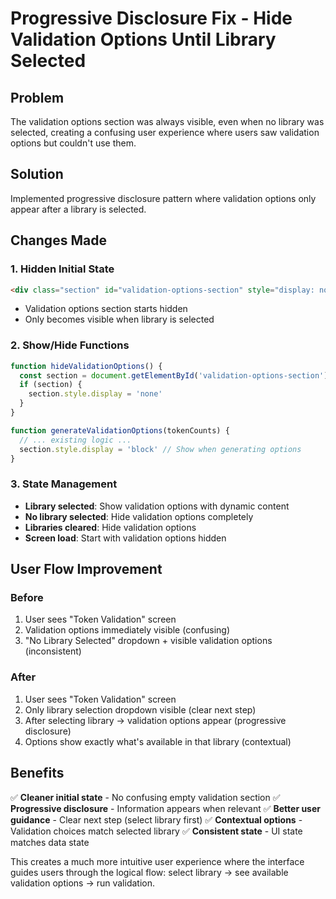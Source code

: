 # Progressive Disclosure Fix - Hide Validation Options Until Library Selected

## Problem
The validation options section was always visible, even when no library was selected, creating a confusing user experience where users saw validation options but couldn't use them.

## Solution
Implemented progressive disclosure pattern where validation options only appear after a library is selected.

## Changes Made

### 1. Hidden Initial State
```html
<div class="section" id="validation-options-section" style="display: none;">
```
- Validation options section starts hidden
- Only becomes visible when library is selected

### 2. Show/Hide Functions
```javascript
function hideValidationOptions() {
  const section = document.getElementById('validation-options-section')
  if (section) {
    section.style.display = 'none'
  }
}

function generateValidationOptions(tokenCounts) {
  // ... existing logic ...
  section.style.display = 'block' // Show when generating options
}
```

### 3. State Management
- **Library selected**: Show validation options with dynamic content
- **No library selected**: Hide validation options completely
- **Libraries cleared**: Hide validation options
- **Screen load**: Start with validation options hidden

## User Flow Improvement

### Before
1. User sees "Token Validation" screen
2. Validation options immediately visible (confusing)
3. "No Library Selected" dropdown + visible validation options (inconsistent)

### After
1. User sees "Token Validation" screen
2. Only library selection dropdown visible (clear next step)
3. After selecting library → validation options appear (progressive disclosure)
4. Options show exactly what's available in that library (contextual)

## Benefits

✅ **Cleaner initial state** - No confusing empty validation section
✅ **Progressive disclosure** - Information appears when relevant
✅ **Better user guidance** - Clear next step (select library first)
✅ **Contextual options** - Validation choices match selected library
✅ **Consistent state** - UI state matches data state

This creates a much more intuitive user experience where the interface guides users through the logical flow: select library → see available validation options → run validation.